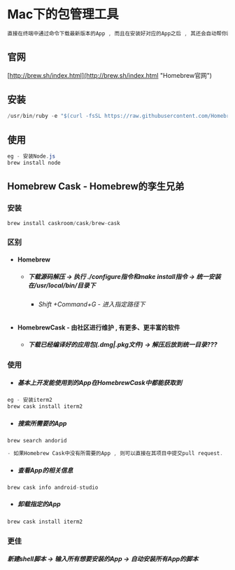 # Mac下的包管理工具

```java
直接在终端中通过命令下载最新版本的App , 而且在安装好对应的App之后 , 其还会自动帮你配置好所有的环境变量
```

## 官网

[http://brew.sh/index.html](http://brew.sh/index.html "Homebrew官网")

## 安装

```java
/usr/bin/ruby -e "$(curl -fsSL https://raw.githubusercontent.com/Homebrew/install/master/install)"
```

## 使用

```java
eg - 安装Node.js
brew install node
```

## Homebrew Cask - Homebrew的孪生兄弟

### 安装

```java
brew install caskroom/cask/brew-cask
```

### 区别

* #### Homebrew

  * ##### 下载源码解压 -&gt; 执行 ./configure指令和make install指令 -&gt; 统一安装在/usr/local/bin/目录下

    * ###### Shift +Command+G - 进入指定路径下

* #### HomebrewCask - 由社区进行维护 , 有更多、更丰富的软件

  * ##### 下载已经编译好的应用包\(.dmg\|.pkg文件\) -&gt; 解压后放到统一目录???

### 使用

* ##### 基本上开发能使用到的App在HomebrewCask中都能获取到

```java
eg - 安装iterm2
brew cask install iterm2
```

* ##### 搜索所需要的App

```java
brew search andorid

- 如果Homebrew Cask中没有所需要的App , 则可以直接在其项目中提交pull request.
```

* ##### 查看App的相关信息

```java
brew cask info android-studio
```

* ##### 卸载指定的App

```java
brew cask install iterm2
```

### 更佳

##### 新建shell脚本 -&gt; 输入所有想要安装的App -&gt; 自动安装所有App的脚本

##### 



##### 

##### 

##### 



